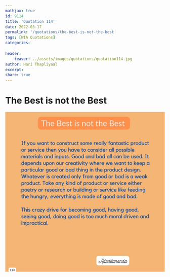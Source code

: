 ```yaml
---
mathjax: true
id: 9114
title: 'Quotation 114'
date: 2022-03-17
permalink: '/quotations/the-best-is-not-the-best'
tags: [WIA Quotations] 
categories: 

header:
    teaser: ../assets/images/quotations/quotation114.jpg
author: Hari Thapliyaal 
excerpt:
share: true 
---
```


# The Best is not the Best

![The Best is not the Best](../assets/images/quotations/quotation114.jpg)
